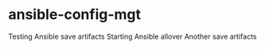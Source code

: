 # ansible-config-mgt

Testing Ansible
save artifacts 
Starting Ansible allover
Another save artifacts
